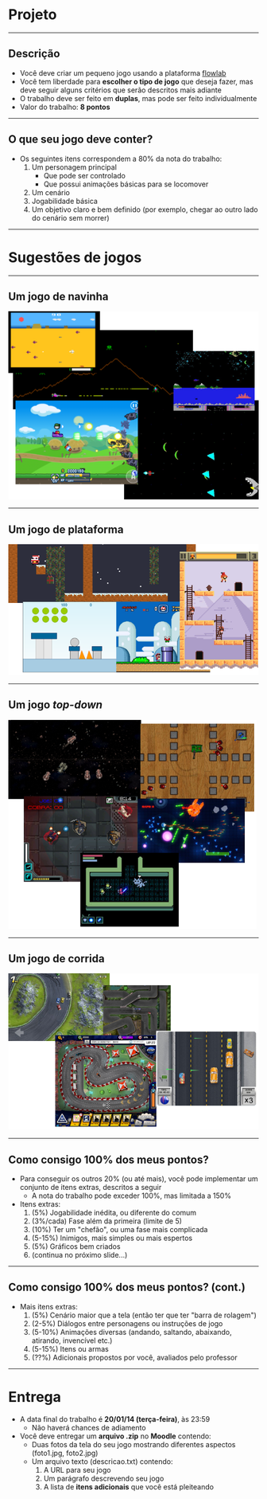# Projeto

---
## Descrição

- Você deve criar um pequeno jogo usando a plataforma [flowlab](http://flowlab.io)
- Você tem liberdade para **escolher o tipo de jogo** que deseja fazer, mas
  deve seguir alguns critérios que serão descritos mais adiante
- O trabalho deve ser feito em **duplas**, mas pode ser feito individualmente
- Valor do trabalho: **8 pontos**

---
## O que seu jogo **deve** conter?

- Os seguintes itens correspondem a 80% da nota do trabalho:
  1. Um personagem principal
     - Que pode ser controlado
     - Que possui animações básicas para se locomover
  1. Um cenário
  1. Jogabilidade básica
  1. Um objetivo claro e bem definido (por exemplo, chegar ao outro lado do
     cenário sem morrer)

---
# Sugestões de jogos

---
## Um jogo de navinha

![](images/projeto-navinha.png)

---
## Um jogo de plataforma

![](images/projeto-plataforma.png)

---
## Um jogo _top-down_

![](images/projeto-topdown.png)

---
## Um jogo de corrida

![](images/projeto-corrida.png)

---
## Como consigo 100% dos meus pontos?

- Para conseguir os outros 20% (ou até mais), você pode implementar
  um conjunto de itens extras, descritos a seguir
  - A nota do trabalho pode exceder 100%, mas limitada a 150%
- Itens extras:
  1. (5%) Jogabilidade inédita, ou diferente do comum
  1. (3%/cada) Fase além da primeira (limite de 5)
  1. (10%) Ter um "chefão", ou uma fase mais complicada
  1. (5-15%) Inimigos, mais simples ou mais espertos
  1. (5%) Gráficos bem criados
  1. (continua no próximo slide...)


---
## Como consigo 100% dos meus pontos? (cont.)

- Mais itens extras:
  1. (5%) Cenário maior que a tela (então ter que ter "barra de rolagem")
  1. (2-5%) Diálogos entre personagens ou instruções de jogo
  1. (5-10%) Animações diversas (andando, saltando, abaixando, atirando,
      invencível etc.)
  1. (5-15%) Itens ou armas
  1. (??%) Adicionais propostos por você, avaliados pelo professor


---
# Entrega

- A data final do trabalho é **20/01/14 (terça-feira)**, às 23:59
  - Não haverá chances de adiamento
- Você deve entregar um **arquivo .zip** no **Moodle** contendo:
  - Duas fotos da tela do seu jogo mostrando diferentes aspectos (foto1.jpg, foto2.jpg)
  - Um arquivo texto (descricao.txt) contendo:
    1. A URL para seu jogo
    1. Um parágrafo descrevendo seu jogo
    1. A lista de **itens adicionais** que você está pleiteando
